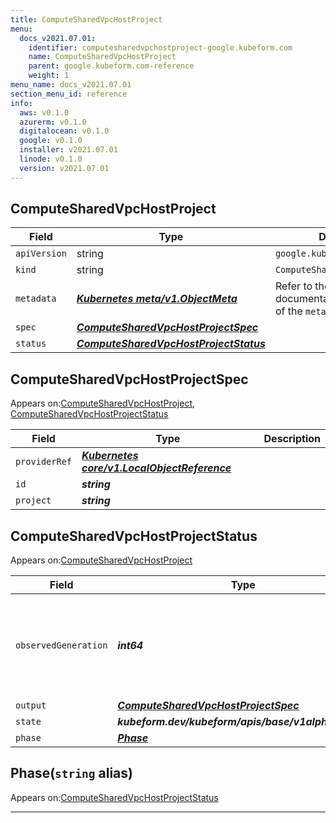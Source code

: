 ```yaml
---
title: ComputeSharedVpcHostProject
menu:
  docs_v2021.07.01:
    identifier: computesharedvpchostproject-google.kubeform.com
    name: ComputeSharedVpcHostProject
    parent: google.kubeform.com-reference
    weight: 1
menu_name: docs_v2021.07.01
section_menu_id: reference
info:
  aws: v0.1.0
  azurerm: v0.1.0
  digitalocean: v0.1.0
  google: v0.1.0
  installer: v2021.07.01
  linode: v0.1.0
  version: v2021.07.01
---
```


## ComputeSharedVpcHostProject
| Field | Type | Description |
| ------ | ----- | ----------- |
| `apiVersion` | string | `google.kubeform.com/v1alpha1` |
|    `kind` | string | `ComputeSharedVpcHostProject` |
| `metadata` | ***[Kubernetes meta/v1.ObjectMeta](https://v1-18.docs.kubernetes.io/docs/reference/generated/kubernetes-api/v1.18/#objectmeta-v1-meta)***|Refer to the Kubernetes API documentation for the fields of the `metadata` field.|
| `spec` | ***[ComputeSharedVpcHostProjectSpec](#computesharedvpchostprojectspec)***||
| `status` | ***[ComputeSharedVpcHostProjectStatus](#computesharedvpchostprojectstatus)***||
## ComputeSharedVpcHostProjectSpec

Appears on:[ComputeSharedVpcHostProject](#computesharedvpchostproject), [ComputeSharedVpcHostProjectStatus](#computesharedvpchostprojectstatus)

| Field | Type | Description |
| ------ | ----- | ----------- |
| `providerRef` | ***[Kubernetes core/v1.LocalObjectReference](https://v1-18.docs.kubernetes.io/docs/reference/generated/kubernetes-api/v1.18/#localobjectreference-v1-core)***||
| `id` | ***string***||
| `project` | ***string***||
## ComputeSharedVpcHostProjectStatus

Appears on:[ComputeSharedVpcHostProject](#computesharedvpchostproject)

| Field | Type | Description |
| ------ | ----- | ----------- |
| `observedGeneration` | ***int64***| ***(Optional)*** Resource generation, which is updated on mutation by the API Server.|
| `output` | ***[ComputeSharedVpcHostProjectSpec](#computesharedvpchostprojectspec)***| ***(Optional)*** |
| `state` | ***kubeform.dev/kubeform/apis/base/v1alpha1.State***| ***(Optional)*** |
| `phase` | ***[Phase](#phase)***| ***(Optional)*** |
## Phase(`string` alias)

Appears on:[ComputeSharedVpcHostProjectStatus](#computesharedvpchostprojectstatus)

---
